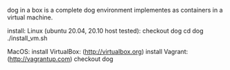 dog in a box is a complete dog environment implementes as containers in a virtual machine.

install:
Linux (ubuntu 20.04, 20.10 host tested):
  checkout dog
  cd dog
  ./install_vm.sh

MacOS:
  install VirtualBox: (http://virtualbox.org)
  install Vagrant: (http://vagrantup.com)
  checkout dog
